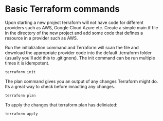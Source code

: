 # Basic Terraform commands

Upon starting a new project terraform will not have code for different providers such as AWS, Google Cloud Azure etc.  Create a simple main.tf file in the directory of the new project and add some code that defines a resource in a provider such as AWS.

Run the initialization command and Terraform will scan the file and download the appropriate provider code into the default .terraform folder (usually you'll add this to .gitignore). The init command can be run multiple times it is idempotent.

```sh
terraform init
```

The plan command gives you an output of any changes Terraform might do.  Its a great way to check before innacting any changes.

```sh
terraform plan
```

To apply the changes that terraform plan has deliniated:

```sh
terraform apply
```